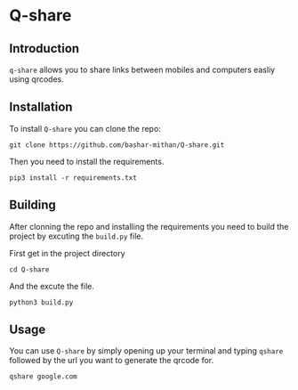 # Q-share
## Introduction
`q-share` allows you to share links between mobiles and computers easliy using qrcodes.

## Installation
To install `Q-share` you can clone the repo:
```
git clone https://github.com/bashar-mithan/Q-share.git
```
Then you need to install the requirements.
```
pip3 install -r requirements.txt
```
## Building
After clonning the repo and installing the requirements you need to build the project by excuting the `build.py` file.

First get in the project directory
```
cd Q-share
```
And the excute the file.
```
python3 build.py
```
## Usage
You can use `Q-share` by simply opening up your terminal and typing `qshare` followed by the url you want to generate the qrcode for.
```
qshare google.com
```
